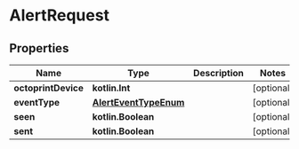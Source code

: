 
# AlertRequest

## Properties
Name | Type | Description | Notes
------------ | ------------- | ------------- | -------------
**octoprintDevice** | **kotlin.Int** |  |  [optional]
**eventType** | [**AlertEventTypeEnum**](AlertEventTypeEnum.md) |  |  [optional]
**seen** | **kotlin.Boolean** |  |  [optional]
**sent** | **kotlin.Boolean** |  |  [optional]



